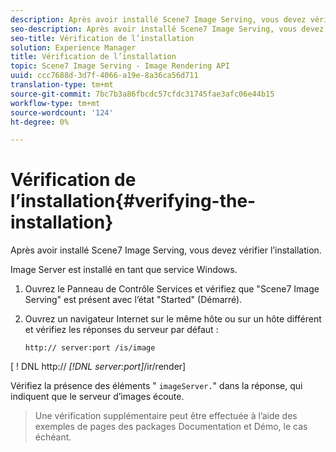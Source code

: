 ```yaml
---
description: Après avoir installé Scene7 Image Serving, vous devez vérifier l’installation.
seo-description: Après avoir installé Scene7 Image Serving, vous devez vérifier l’installation.
seo-title: Vérification de l’installation
solution: Experience Manager
title: Vérification de l’installation
topic: Scene7 Image Serving - Image Rendering API
uuid: ccc7688d-3d7f-4066-a19e-8a36ca56d711
translation-type: tm+mt
source-git-commit: 7bc7b3a86fbcdc57cfdc31745fae3afc06e44b15
workflow-type: tm+mt
source-wordcount: '124'
ht-degree: 0%

---
```



# Vérification de l’installation{#verifying-the-installation}

Après avoir installé Scene7 Image Serving, vous devez vérifier l’installation.

Image Server est installé en tant que service Windows.

1. Ouvrez le Panneau de Contrôle Services et vérifiez que &quot;Scene7 Image Serving&quot; est présent avec l’état &quot;Started&quot; (Démarré).
1. Ouvrez un navigateur Internet sur le même hôte ou sur un hôte différent et vérifiez les réponses du serveur par défaut :

   `http:// server:port /is/image`

[ ! DNL http:// *[!DNL server:port]*/ir/render]

Vérifiez la présence des éléments &quot; `imageServer.`&quot; dans la réponse, qui indiquent que le serveur d’images écoute.
>Une vérification supplémentaire peut être effectuée à l’aide des exemples de pages des packages Documentation et Démo, le cas échéant.

